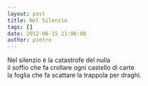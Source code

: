 ```yaml
---
layout: post
title: Nel Silenzio
tags: []
date: 2012-06-15 21:06:00
author: pietro
---
```

Nel silenzio è la catastrofe del nulla<br/>il soffio che fa crollare ogni castello di carte<br/>la foglia che fa scattare la trappola per draghi.
